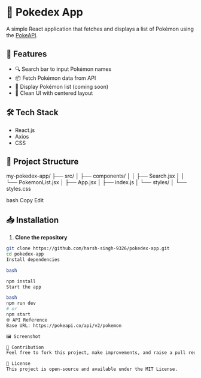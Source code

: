 # 🧩 Pokedex App

A simple React application that fetches and displays a list of Pokémon using the [PokeAPI](https://pokeapi.co/).

## 🚀 Features

- 🔍 Search bar to input Pokémon names
- 📦 Fetch Pokémon data from API
- 🧾 Display Pokémon list (coming soon)
- 🎨 Clean UI with centered layout

## 🛠️ Tech Stack

- React.js
- Axios
- CSS

## 📂 Project Structure

my-pokedex-app/
├── src/
│ ├── components/
│ │ ├── Search.jsx
│ │ └── PokemonList.jsx
│ ├── App.jsx
│ ├── index.js
│ └── styles/
│ └── styles.css

bash
Copy
Edit

## 📥 Installation

1. **Clone the repository**
```bash
git clone https://github.com/harsh-singh-9326/pokedex-app.git
cd pokedex-app
Install dependencies

bash

npm install
Start the app

bash
npm run dev
# or
npm start
🌐 API Reference
Base URL: https://pokeapi.co/api/v2/pokemon

🖼️ Screenshot

🤝 Contribution
Feel free to fork this project, make improvements, and raise a pull request!

📄 License
This project is open-source and available under the MIT License.


